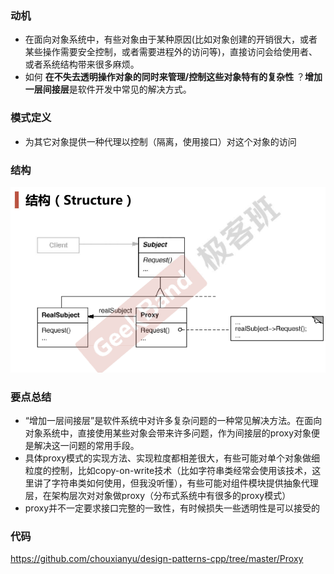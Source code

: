 ### 动机

* 在面向对象系统中，有些对象由于某种原因(比如对象创建的开销很大，或者某些操作需要安全控制，或者需要进程外的访问等)，直接访问会给使用者、或者系统结构带来很多麻烦。
* 如何 **在不失去透明操作对象的同时来管理/控制这些对象特有的复杂性** ？**增加一层间接层**是软件开发中常见的解决方式。

### 模式定义

* 为其它对象提供一种代理以控制（隔离，使用接口）对这个对象的访问

### 结构

![](./images/Proxy.png)

### 要点总结

* “增加一层间接层”是软件系统中对许多复杂问题的一种常见解决方法。在面向对象系统中，直接使用某些对象会带来许多问题，作为间接层的proxy对象便是解决这一问题的常用手段。
* 具体proxy模式的实现方法、实现粒度都相差很大，有些可能对单个对象做细粒度的控制，比如copy-on-write技术（比如字符串类经常会使用该技术，这里讲了字符串类如何使用，但我没听懂），有些可能对组件模块提供抽象代理层，在架构层次对对象做proxy（分布式系统中有很多的proxy模式）
* proxy并不一定要求接口完整的一致性，有时候损失一些透明性是可以接受的

### 代码

https://github.com/chouxianyu/design-patterns-cpp/tree/master/Proxy
